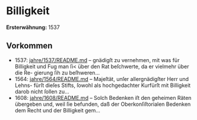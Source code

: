 # Billigkeit

**Ersterwähnung:** 1537

## Vorkommen
- 1537: [jahre/1537/README.md](../jahre/1537/README.md) – gnädigſt zu
vernehmen, mit was für Billigkeit und Fug man ſi<
über den Rat beſchwerte, da er vielmehr über die Re-
gierung ſih zu beſhweren...
- 1564: [jahre/1564/README.md](../jahre/1564/README.md) – Majeſtät, unſer allergnädigſter Herr und Lehns-
fürſt dieſes Stifts, ſowohl als hochgedachter Kurfürſt mit
Billigkeit darob nicht ſollen zu...
- 1608: [jahre/1608/README.md](../jahre/1608/README.md) – Solch Bedenken
iſt den geheimen Räten übergeben und, weil ſie befunden,
daß der Oberkonſiſtorialen Bedenken dem Recht und der
Billigkeit gem...
